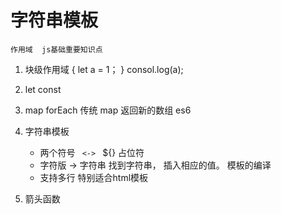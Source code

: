 # 字符串模板
    作用域  js基础重要知识点

1. 块级作用域
    {
        let a = 1；
    }
    consol.log(a);

2. let  const
3. map
    forEach  传统
    map  返回新的数组  es6
4. 字符串模板
    - 两个符号
        ``  <->  ``
        ${}  占位符
    - 字符版  -> 字符串
        找到字符串， 插入相应的值。 模板的编译
    - 支持多行
        特别适合html模板
5. 箭头函数
        